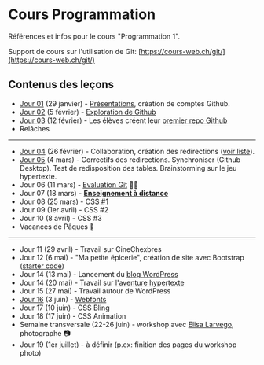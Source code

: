 # Cours Programmation

Références et infos pour le cours "Programmation 1".

Support de cours sur l'utilisation de Git: [https://cours-web.ch/git/](https://cours-web.ch/git/)

## Contenus des leçons

- [Jour 01](J01-presentations) (29 janvier) - [Présentations](J01-presentations), création de comptes Github.
- [Jour 02](J02-premiers-pas-Github) (5 février) - [Exploration de Github](J02-premiers-pas-Github)
- [Jour 03](J03-premier-repo-Github) (12 février) - Les élèves créent leur [premier repo Github](J03-premier-repo-Github)
- Relâches

---

- [Jour 04](J04-collaboration) (26 février) - Collaboration, création des redirections ([voir liste](https://github.com/eracom-id491/liste_site_citations#readme)).
- [Jour 05](J05) (4 mars) - Correctifs des redirections. Synchroniser (Github Desktop). Test de redisposition des tables. Brainstorming sur le jeu hypertexte.
- Jour 06 (11 mars) - [Evaluation Git](J06-eval-git) 🧠📝
- Jour 07 (18 mars) - **[Enseignement à distance](J07-enseignement-a-distance)**
- Jour 08 (25 mars) - [CSS #1](J08-CSS)
- Jour 09 (1er avril) - CSS #2
- Jour 10 (8 avril) - CSS #3
- Vacances de Pâques 🐰

---

- Jour 11 (29 avril) - Travail sur CineChexbres
- Jour 12 (6 mai) - "Ma petite épicerie", création de site avec Bootstrap ([starter code](https://github.com/eracom-id491/ma-petite-epicerie))
- Jour 14 (13 mai) - Lancement du [blog WordPress](https://eracom-pedagogique.ch/ID491/)
- Jour 14 (20 mai) - Travail sur [l'aventure hypertexte](https://github.com/eracom-id491/Histoire-de-la-vie)
- Jour 15 (27 mai) - Travail autour de WordPress
- [Jour 16](J16-webfonts) (3 juin) - [Webfonts](J16-webfonts)
- Jour 17 (10 juin) - CSS Bling
- Jour 18 (17 juin) - CSS Animation
- Semaine transversale (22-26 juin) - workshop avec [Elisa Larvego](http://www.vego.ch/), photographe 📷
- Jour 19 (1er juillet) - à définir (p.ex: finition des pages du workshop photo)
